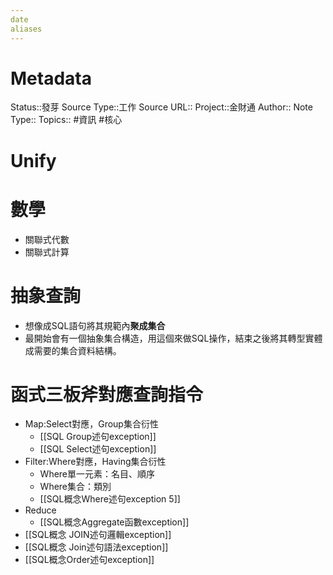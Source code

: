 ```yaml
---
date
aliases
---
```

# Metadata
Status::發芽
Source Type::工作
Source URL::
Project::金財通
Author::
Note Type::
Topics::
#資訊 #核心 
# Unify

# 數學
- 關聯式代數
- 關聯式計算

# 抽象查詢
- 想像成SQL語句將其規範內**聚成集合**
- 最開始會有一個抽象集合構造，用這個來做SQL操作，結束之後將其轉型實體成需要的集合資料結構。

# 函式三板斧對應查詢指令
- Map:Select對應，Group集合衍性 
  - [[SQL Group述句exception]]
  - [[SQL Select述句exception]]
- Filter:Where對應，Having集合衍性
  - Where單一元素：名目、順序
  - Where集合：類別
  - [[SQL概念Where述句exception 5]]
- Reduce
  - [[SQL概念Aggregate函數exception]]
- [[SQL概念 JOIN述句邏輯exception]]
- [[SQL概念 Join述句語法exception]]
- [[SQL概念Order述句exception]]

